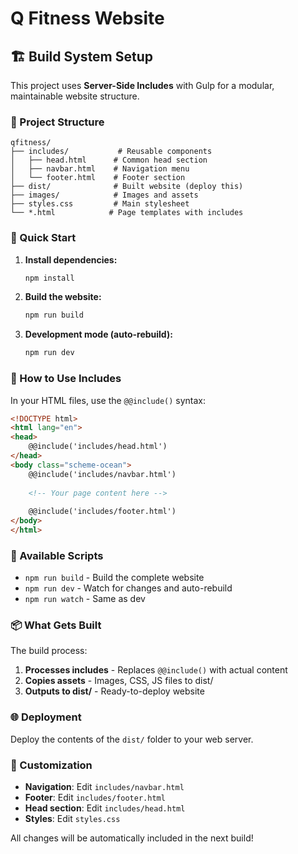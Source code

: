 # Q Fitness Website

## 🏗️ Build System Setup

This project uses **Server-Side Includes** with Gulp for a modular, maintainable website structure.

### 📁 Project Structure

```
qfitness/
├── includes/           # Reusable components
│   ├── head.html      # Common head section
│   ├── navbar.html    # Navigation menu
│   └── footer.html    # Footer section
├── dist/              # Built website (deploy this)
├── images/            # Images and assets
├── styles.css         # Main stylesheet
└── *.html            # Page templates with includes
```

### 🚀 Quick Start

1. **Install dependencies:**
   ```bash
   npm install
   ```

2. **Build the website:**
   ```bash
   npm run build
   ```

3. **Development mode (auto-rebuild):**
   ```bash
   npm run dev
   ```

### 📝 How to Use Includes

In your HTML files, use the `@@include()` syntax:

```html
<!DOCTYPE html>
<html lang="en">
<head>
    @@include('includes/head.html')
</head>
<body class="scheme-ocean">
    @@include('includes/navbar.html')
    
    <!-- Your page content here -->
    
    @@include('includes/footer.html')
</body>
</html>
```

### 🔧 Available Scripts

- `npm run build` - Build the complete website
- `npm run dev` - Watch for changes and auto-rebuild
- `npm run watch` - Same as dev

### 📦 What Gets Built

The build process:
1. **Processes includes** - Replaces `@@include()` with actual content
2. **Copies assets** - Images, CSS, JS files to dist/
3. **Outputs to dist/** - Ready-to-deploy website

### 🌐 Deployment

Deploy the contents of the `dist/` folder to your web server.

### 🎨 Customization

- **Navigation**: Edit `includes/navbar.html`
- **Footer**: Edit `includes/footer.html`  
- **Head section**: Edit `includes/head.html`
- **Styles**: Edit `styles.css`

All changes will be automatically included in the next build!
